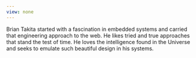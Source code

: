 ```yaml
---
view: none
---
```


Brian Takita started with a fascination in embedded systems and carried that engineering approach to the web. He likes tried and true approaches that stand the test of time. He loves the intelligence found in the Universe and seeks to emulate such beautiful design in his systems.
